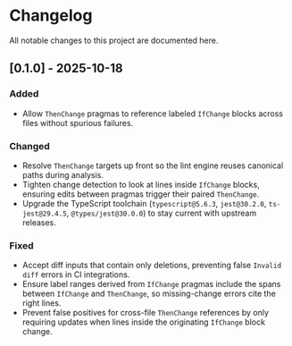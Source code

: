 # Changelog

All notable changes to this project are documented here.

## [0.1.0] - 2025-10-18
### Added
- Allow `ThenChange` pragmas to reference labeled `IfChange` blocks across files without spurious failures.

### Changed
- Resolve `ThenChange` targets up front so the lint engine reuses canonical paths during analysis.
- Tighten change detection to look at lines inside `IfChange` blocks, ensuring edits between pragmas trigger their paired `ThenChange`.
- Upgrade the TypeScript toolchain (`typescript@5.6.3`, `jest@30.2.0`, `ts-jest@29.4.5`, `@types/jest@30.0.0`) to stay current with upstream releases.

### Fixed
- Accept diff inputs that contain only deletions, preventing false `Invalid diff` errors in CI integrations.
- Ensure label ranges derived from `IfChange` pragmas include the spans between `IfChange` and `ThenChange`, so missing-change errors cite the right lines.
- Prevent false positives for cross-file `ThenChange` references by only requiring updates when lines inside the originating `IfChange` block change.
